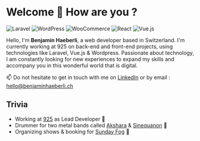 # Welcome 👋 How are you ?

<p>
  <img src="https://img.shields.io/badge/Laravel-F05340.svg?style=flat-square" alt="Laravel">
  <img src="https://img.shields.io/badge/WordPress-00a0d2.svg?style=flat-square" alt="WordPress">
  <img src="https://img.shields.io/badge/WooCommerce-96588a.svg?style=flat-square" alt="WooCommerce">
  <img src="https://img.shields.io/badge/React.js-61DBFB.svg?style=flat-square" alt="React">
  <img src="https://img.shields.io/badge/Vue.js-42b883.svg?style=flat-square" alt="Vue.js">
</p>

Hello, I'm **Benjamin Haeberli**, a web developer based in Switzerland. I'm currently working at 925 on back-end and front-end projects, using technologies like Laravel, Vue.js & Wordpress. Passionate about technology, I am constantly looking for new experiences to expand my skills and accompany you in this wonderful world that is digital.

📫 Do not hesitate to get in touch with me on <a href="https://www.linkedin.com/in/benjaminhaeberli/">LinkedIn</a> or by email : <a href="mailto:hello@benjaminhaeberli.ch">hello@benjaminhaeberli.ch</a>

## Trivia

-   Working at <a href="https://925.ch">925</a> as Lead Developer 💼
-   Drummer for two metal bands called <a href="https://akshara.ch/">Akshara</a> & <a href="https://www.facebook.com/sinequanonmetal">Sinequanon</a> 🥁
-   Organizing shows & booking for <a href="https://sundayfog.ch/">Sunday Fog</a> 📣
